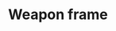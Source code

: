 ---
layout: item
title: Weapon frame
item-id: 23834
datatable: true
id: 23834
name: "Weapon frame"
members: true
lowalch: null
highalch: null
examine: "Could be used to make some kind of weapon."
monsters:
  - id: 9026
    name: "Crystalline Rat"
    members: true
    combat_level: 24
    wiki_url: "https://oldschool.runescape.wiki/w/Crystalline_Rat"
    drops:
      - quantity: "1"
        rarity: 0.125
    image: "https://oldschool.runescape.wiki/images/thumb/7/7e/Crystalline_Rat.png/280px-Crystalline_Rat.png?2a395"
  - id: 9027
    name: "Crystalline Spider"
    members: true
    combat_level: 22
    wiki_url: "https://oldschool.runescape.wiki/w/Crystalline_Spider"
    drops:
      - quantity: "1"
        rarity: 0.125
    image: "https://oldschool.runescape.wiki/images/thumb/a/a2/Crystalline_Spider.png/280px-Crystalline_Spider.png?1dda2"
  - id: 9028
    name: "Crystalline Bat"
    members: true
    combat_level: 33
    wiki_url: "https://oldschool.runescape.wiki/w/Crystalline_Spider"
    drops:
      - quantity: "1"
        rarity: 0.125
    image: "https://oldschool.runescape.wiki/images/thumb/a/a2/Crystalline_Spider.png/280px-Crystalline_Spider.png?1dda2"
  - id: 9029
    name: "Crystalline Unicorn"
    members: true
    combat_level: 48
    wiki_url: "https://oldschool.runescape.wiki/w/Crystalline_Unicorn"
    drops:
      - quantity: "1"
        rarity: 0.125
    image: "https://oldschool.runescape.wiki/images/thumb/2/25/Crystalline_Unicorn.png/280px-Crystalline_Unicorn.png?220f2"
  - id: 9030
    name: "Crystalline Scorpion"
    members: true
    combat_level: 64
    wiki_url: "https://oldschool.runescape.wiki/w/Crystalline_Scorpion"
    drops:
      - quantity: "1"
        rarity: 0.125
    image: "https://oldschool.runescape.wiki/images/thumb/c/c6/Crystalline_Scorpion.png/280px-Crystalline_Scorpion.png?61d3b"
  - id: 9031
    name: "Crystalline Wolf"
    members: true
    combat_level: 74
    wiki_url: "https://oldschool.runescape.wiki/w/Crystalline_Wolf"
    drops:
      - quantity: "1"
        rarity: 0.125
    image: "https://oldschool.runescape.wiki/images/thumb/6/64/Crystalline_Wolf.png/280px-Crystalline_Wolf.png?c37de"
  - id: 9032
    name: "Crystalline Bear"
    members: true
    combat_level: 172
    wiki_url: "https://oldschool.runescape.wiki/w/Crystalline_Bear"
    drops:
      - quantity: "1"
        rarity: 1
    image: "https://oldschool.runescape.wiki/images/thumb/e/e6/Crystalline_Bear.png/280px-Crystalline_Bear.png?187d5"
  - id: 9033
    name: "Crystalline Dragon"
    members: true
    combat_level: 172
    wiki_url: "https://oldschool.runescape.wiki/w/Crystalline_Dragon"
    drops:
      - quantity: "1"
        rarity: 1
    image: "https://oldschool.runescape.wiki/images/thumb/b/b3/Crystalline_Dragon.png/280px-Crystalline_Dragon.png?785f4"
  - id: 9034
    name: "Crystalline Dark Beast"
    members: true
    combat_level: 172
    wiki_url: "https://oldschool.runescape.wiki/w/Crystalline_Dark_Beast"
    drops:
      - quantity: "1"
        rarity: 1
    image: "https://oldschool.runescape.wiki/images/thumb/9/99/Crystalline_Dark_Beast.png/280px-Crystalline_Dark_Beast.png?cbf71"
---